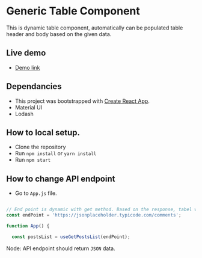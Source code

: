 # Generic Table Component

This is dynamic table component, automatically can be populated table header and body based on the given data.

## Live demo

* [Demo link](https://generic-table-component-demo.herokuapp.com)

## Dependancies

* This project was bootstrapped with [Create React App](https://github.com/facebook/create-react-app).
* Material UI
* Lodash

## How to local setup.

* Clone the repository
* Run `npm install` or `yarn install`
* Run `npm start`

## How to change API endpoint

* Go to `App.js` file.

```javascript

// End point is dynamic with get method. Based on the response, tabel will be populated automatically.
const endPoint = 'https://jsonplaceholder.typicode.com/comments';

function App() {

  const postsList = useGetPostsList(endPoint);

```
Node: API endpoint should return `JSON` data.
